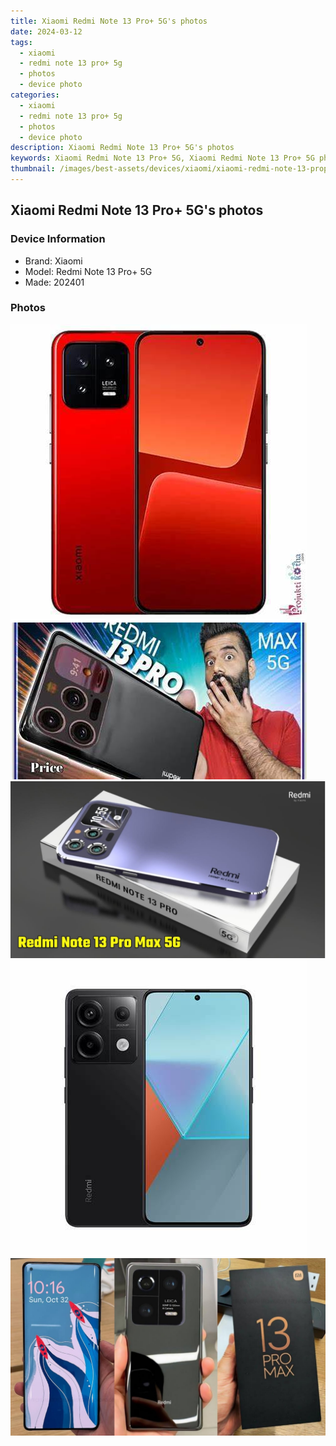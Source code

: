 ```yaml
---
title: Xiaomi Redmi Note 13 Pro+ 5G's photos
date: 2024-03-12
tags: 
  - xiaomi
  - redmi note 13 pro+ 5g
  - photos
  - device photo
categories: 
  - xiaomi
  - redmi note 13 pro+ 5g
  - photos
  - device photo
description: Xiaomi Redmi Note 13 Pro+ 5G's photos
keywords: Xiaomi Redmi Note 13 Pro+ 5G, Xiaomi Redmi Note 13 Pro+ 5G photos, Xiaomi Redmi Note 13 Pro+ 5G device photo
thumbnail: /images/best-assets/devices/xiaomi/xiaomi-redmi-note-13-proplus-5g/1.jpg
---
```


## Xiaomi Redmi Note 13 Pro+ 5G's photos

### Device Information

- Brand: Xiaomi
- Model: Redmi Note 13 Pro+ 5G
- Made: 202401

### Photos

![/images/best-assets/devices/xiaomi/xiaomi-redmi-note-13-proplus-5g/1.jpg](/images/best-assets/devices/xiaomi/xiaomi-redmi-note-13-proplus-5g/1.jpg)
![/images/best-assets/devices/xiaomi/xiaomi-redmi-note-13-proplus-5g/2.jpg](/images/best-assets/devices/xiaomi/xiaomi-redmi-note-13-proplus-5g/2.jpg)
![/images/best-assets/devices/xiaomi/xiaomi-redmi-note-13-proplus-5g/3.jpg](/images/best-assets/devices/xiaomi/xiaomi-redmi-note-13-proplus-5g/3.jpg)
![/images/best-assets/devices/xiaomi/xiaomi-redmi-note-13-proplus-5g/4.jpg](/images/best-assets/devices/xiaomi/xiaomi-redmi-note-13-proplus-5g/4.jpg)
![/images/best-assets/devices/xiaomi/xiaomi-redmi-note-13-proplus-5g/5.jpg](/images/best-assets/devices/xiaomi/xiaomi-redmi-note-13-proplus-5g/5.jpg)
